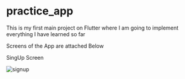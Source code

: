 # practice_app

<p> This is my first main project on Flutter where I am going to implement everything I have learned so far</p>
<p>Screens of the App are attached Below</p>

<p>SingUp Screen</p>

![signup](https://github.com/Abd-Khn/practice_app/assets/92436828/fc974ec8-5f2c-4832-95dd-0532bc4fb261)


